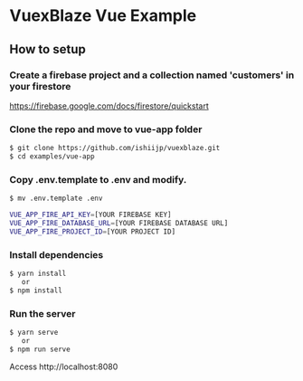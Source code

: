 # VuexBlaze Vue Example

## How to setup

### Create a firebase project and a collection named 'customers' in your firestore

https://firebase.google.com/docs/firestore/quickstart

### Clone the repo and move to vue-app folder

```bash
$ git clone https://github.com/ishiijp/vuexblaze.git
$ cd examples/vue-app
```

### Copy .env.template to .env and modify.

```bash
$ mv .env.template .env
```

```bash
VUE_APP_FIRE_API_KEY=[YOUR FIREBASE KEY]
VUE_APP_FIRE_DATABASE_URL=[YOUR FIREBASE DATABASE URL]
VUE_APP_FIRE_PROJECT_ID=[YOUR PROJECT ID]
```

### Install dependencies

```bash
$ yarn install
   or
$ npm install
```

### Run the server

```bash
$ yarn serve
   or
$ npm run serve
```

Access http://localhost:8080
